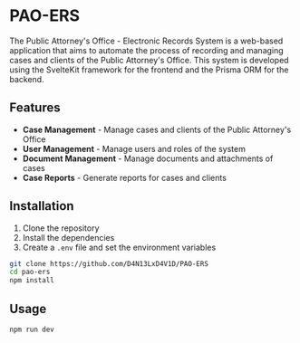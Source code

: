 # PAO-ERS

The Public Attorney's Office - Electronic Records System is a web-based application that aims to automate the process of recording and managing cases and clients of the Public Attorney's Office. This system is developed using the SvelteKit framework for the frontend and the Prisma ORM for the backend.

## Features

- **Case Management** - Manage cases and clients of the Public Attorney's Office
- **User Management** - Manage users and roles of the system
- **Document Management** - Manage documents and attachments of cases
- **Case Reports** - Generate reports for cases and clients

## Installation

1. Clone the repository
2. Install the dependencies
3. Create a `.env` file and set the environment variables

```bash
git clone https://github.com/D4N13LxD4V1D/PAO-ERS
cd pao-ers
npm install
```

## Usage

```bash
npm run dev
```